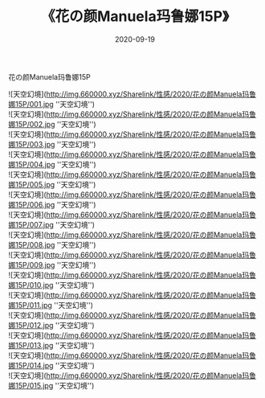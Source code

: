 ﻿---
layout: post
title:  《花の颜Manuela玛鲁娜15P》
date:   2020-09-19
img: http://img.660000.xyz/Sharelink/性感/2020/花の颜Manuela玛鲁娜15P/000.jpg
categories: [美女, 性感, 泳衣]
---

花の颜Manuela玛鲁娜15P



![天空幻境](http://img.660000.xyz/Sharelink/性感/2020/花の颜Manuela玛鲁娜15P/001.jpg ''天空幻境'') <br>
![天空幻境](http://img.660000.xyz/Sharelink/性感/2020/花の颜Manuela玛鲁娜15P/002.jpg ''天空幻境'') <br>
![天空幻境](http://img.660000.xyz/Sharelink/性感/2020/花の颜Manuela玛鲁娜15P/003.jpg ''天空幻境'') <br>
![天空幻境](http://img.660000.xyz/Sharelink/性感/2020/花の颜Manuela玛鲁娜15P/004.jpg ''天空幻境'') <br>
![天空幻境](http://img.660000.xyz/Sharelink/性感/2020/花の颜Manuela玛鲁娜15P/005.jpg ''天空幻境'') <br>
![天空幻境](http://img.660000.xyz/Sharelink/性感/2020/花の颜Manuela玛鲁娜15P/006.jpg ''天空幻境'') <br>
![天空幻境](http://img.660000.xyz/Sharelink/性感/2020/花の颜Manuela玛鲁娜15P/007.jpg ''天空幻境'') <br>
![天空幻境](http://img.660000.xyz/Sharelink/性感/2020/花の颜Manuela玛鲁娜15P/008.jpg ''天空幻境'') <br>
![天空幻境](http://img.660000.xyz/Sharelink/性感/2020/花の颜Manuela玛鲁娜15P/009.jpg ''天空幻境'') <br>
![天空幻境](http://img.660000.xyz/Sharelink/性感/2020/花の颜Manuela玛鲁娜15P/010.jpg ''天空幻境'') <br>
![天空幻境](http://img.660000.xyz/Sharelink/性感/2020/花の颜Manuela玛鲁娜15P/011.jpg ''天空幻境'') <br>
![天空幻境](http://img.660000.xyz/Sharelink/性感/2020/花の颜Manuela玛鲁娜15P/012.jpg ''天空幻境'') <br>
![天空幻境](http://img.660000.xyz/Sharelink/性感/2020/花の颜Manuela玛鲁娜15P/013.jpg ''天空幻境'') <br>
![天空幻境](http://img.660000.xyz/Sharelink/性感/2020/花の颜Manuela玛鲁娜15P/014.jpg ''天空幻境'') <br>
![天空幻境](http://img.660000.xyz/Sharelink/性感/2020/花の颜Manuela玛鲁娜15P/015.jpg ''天空幻境'') <br>